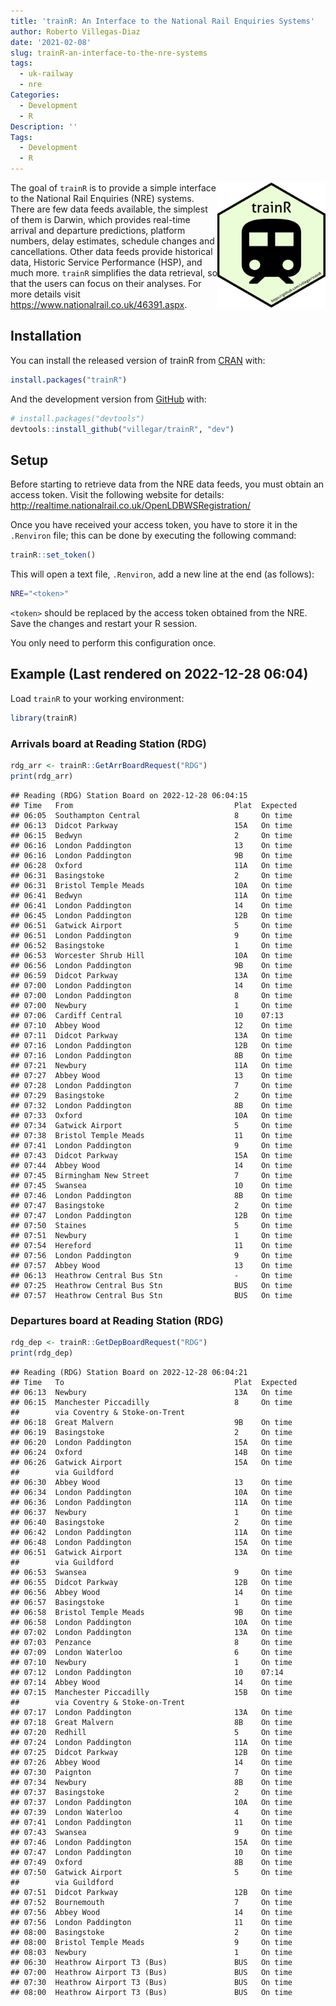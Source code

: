 ```yaml
---
title: 'trainR: An Interface to the National Rail Enquiries Systems'
author: Roberto Villegas-Diaz
date: '2021-02-08'
slug: trainR-an-interface-to-the-nre-systems
tags:
  - uk-railway
  - nre
Categories:
  - Development
  - R
Description: ''
Tags:
  - Development
  - R
---
```


<img src="https://raw.githubusercontent.com/villegar/trainR/main/inst/images/logo.png" alt="logo" align="right" height=200px/>

The goal of `trainR` is to provide a simple interface to the 
National Rail Enquiries (NRE) systems. There are few data feeds 
available, the simplest of them is Darwin, which provides real-time 
arrival and departure predictions, platform numbers, delay estimates, 
schedule changes and cancellations. Other data feeds provide historical 
data, Historic Service Performance (HSP), and much more. `trainR` 
simplifies the data retrieval, so that the users can focus on their 
analyses. For more details visit 
https://www.nationalrail.co.uk/46391.aspx.

## Installation

You can install the released version of trainR from [CRAN](https://CRAN.R-project.org) with:

``` r
install.packages("trainR")
```

And the development version from [GitHub](https://github.com/) with:

``` r
# install.packages("devtools")
devtools::install_github("villegar/trainR", "dev")
```

## Setup
Before starting to retrieve data from the NRE data feeds, you must obtain an access token. 
Visit the following website for details: http://realtime.nationalrail.co.uk/OpenLDBWSRegistration/

Once you have received your access token, you have to store it in the `.Renviron` file; this can be 
done by executing the following command:


```r
trainR::set_token()
```

This will open a text file, `.Renviron`, add a new line at the end (as follows):

```bash
NRE="<token>"
```

`<token>` should be replaced by the access token obtained from the NRE. Save the changes and restart 
your R session.

You only need to perform this configuration once.

## Example (Last rendered on 2022-12-28 06:04)

Load `trainR` to your working environment:

```r
library(trainR)
```

### Arrivals board at Reading Station (RDG)


```r
rdg_arr <- trainR::GetArrBoardRequest("RDG")
print(rdg_arr)
```

```
## Reading (RDG) Station Board on 2022-12-28 06:04:15
## Time   From                                    Plat  Expected
## 06:05  Southampton Central                     8     On time
## 06:13  Didcot Parkway                          15A   On time
## 06:15  Bedwyn                                  2     On time
## 06:16  London Paddington                       13    On time
## 06:16  London Paddington                       9B    On time
## 06:28  Oxford                                  11A   On time
## 06:31  Basingstoke                             2     On time
## 06:31  Bristol Temple Meads                    10A   On time
## 06:41  Bedwyn                                  11A   On time
## 06:41  London Paddington                       14    On time
## 06:45  London Paddington                       12B   On time
## 06:51  Gatwick Airport                         5     On time
## 06:51  London Paddington                       9     On time
## 06:52  Basingstoke                             1     On time
## 06:53  Worcester Shrub Hill                    10A   On time
## 06:56  London Paddington                       9B    On time
## 06:59  Didcot Parkway                          13A   On time
## 07:00  London Paddington                       14    On time
## 07:00  London Paddington                       8     On time
## 07:00  Newbury                                 1     On time
## 07:06  Cardiff Central                         10    07:13
## 07:10  Abbey Wood                              12    On time
## 07:11  Didcot Parkway                          13A   On time
## 07:16  London Paddington                       12B   On time
## 07:16  London Paddington                       8B    On time
## 07:21  Newbury                                 11A   On time
## 07:27  Abbey Wood                              13    On time
## 07:28  London Paddington                       7     On time
## 07:29  Basingstoke                             2     On time
## 07:32  London Paddington                       8B    On time
## 07:33  Oxford                                  10A   On time
## 07:34  Gatwick Airport                         5     On time
## 07:38  Bristol Temple Meads                    11    On time
## 07:41  London Paddington                       9     On time
## 07:43  Didcot Parkway                          15A   On time
## 07:44  Abbey Wood                              14    On time
## 07:45  Birmingham New Street                   7     On time
## 07:45  Swansea                                 10    On time
## 07:46  London Paddington                       8B    On time
## 07:47  Basingstoke                             2     On time
## 07:47  London Paddington                       12B   On time
## 07:50  Staines                                 5     On time
## 07:51  Newbury                                 1     On time
## 07:54  Hereford                                11    On time
## 07:56  London Paddington                       9     On time
## 07:57  Abbey Wood                              13    On time
## 06:13  Heathrow Central Bus Stn                -     On time
## 07:25  Heathrow Central Bus Stn                BUS   On time
## 07:57  Heathrow Central Bus Stn                BUS   On time
```

### Departures board at Reading Station (RDG)


```r
rdg_dep <- trainR::GetDepBoardRequest("RDG")
print(rdg_dep)
```

```
## Reading (RDG) Station Board on 2022-12-28 06:04:21
## Time   To                                      Plat  Expected
## 06:13  Newbury                                 13A   On time
## 06:15  Manchester Piccadilly                   8     On time
##        via Coventry & Stoke-on-Trent           
## 06:18  Great Malvern                           9B    On time
## 06:19  Basingstoke                             2     On time
## 06:20  London Paddington                       15A   On time
## 06:24  Oxford                                  14B   On time
## 06:26  Gatwick Airport                         15A   On time
##        via Guildford                           
## 06:30  Abbey Wood                              13    On time
## 06:34  London Paddington                       10A   On time
## 06:36  London Paddington                       11A   On time
## 06:37  Newbury                                 1     On time
## 06:40  Basingstoke                             2     On time
## 06:42  London Paddington                       11A   On time
## 06:48  London Paddington                       15A   On time
## 06:51  Gatwick Airport                         13A   On time
##        via Guildford                           
## 06:53  Swansea                                 9     On time
## 06:55  Didcot Parkway                          12B   On time
## 06:56  Abbey Wood                              14    On time
## 06:57  Basingstoke                             1     On time
## 06:58  Bristol Temple Meads                    9B    On time
## 06:58  London Paddington                       10A   On time
## 07:02  London Paddington                       13A   On time
## 07:03  Penzance                                8     On time
## 07:09  London Waterloo                         6     On time
## 07:10  Newbury                                 1     On time
## 07:12  London Paddington                       10    07:14
## 07:14  Abbey Wood                              14    On time
## 07:15  Manchester Piccadilly                   15B   On time
##        via Coventry & Stoke-on-Trent           
## 07:17  London Paddington                       13A   On time
## 07:18  Great Malvern                           8B    On time
## 07:20  Redhill                                 5     On time
## 07:24  London Paddington                       11A   On time
## 07:25  Didcot Parkway                          12B   On time
## 07:26  Abbey Wood                              14    On time
## 07:30  Paignton                                7     On time
## 07:34  Newbury                                 8B    On time
## 07:37  Basingstoke                             2     On time
## 07:37  London Paddington                       10A   On time
## 07:39  London Waterloo                         4     On time
## 07:41  London Paddington                       11    On time
## 07:43  Swansea                                 9     On time
## 07:46  London Paddington                       15A   On time
## 07:47  London Paddington                       10    On time
## 07:49  Oxford                                  8B    On time
## 07:50  Gatwick Airport                         5     On time
##        via Guildford                           
## 07:51  Didcot Parkway                          12B   On time
## 07:52  Bournemouth                             7     On time
## 07:56  Abbey Wood                              14    On time
## 07:56  London Paddington                       11    On time
## 08:00  Basingstoke                             2     On time
## 08:00  Bristol Temple Meads                    9     On time
## 08:03  Newbury                                 1     On time
## 06:30  Heathrow Airport T3 (Bus)               BUS   On time
## 07:00  Heathrow Airport T3 (Bus)               BUS   On time
## 07:30  Heathrow Airport T3 (Bus)               BUS   On time
## 08:00  Heathrow Airport T3 (Bus)               BUS   On time
```
